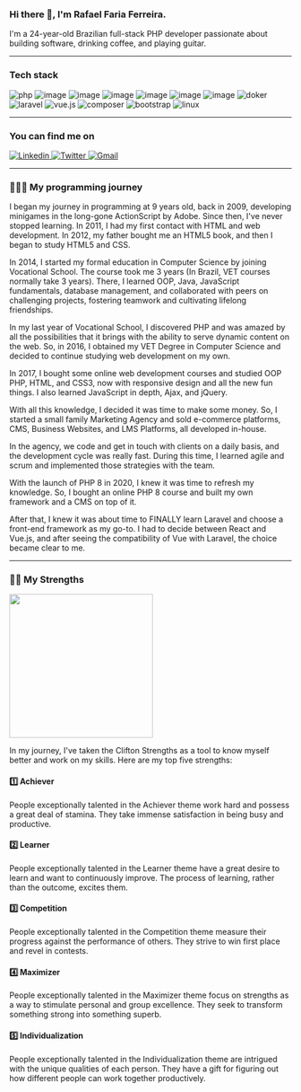 ### Hi there 👋, I'm Rafael Faria Ferreira.

I'm a 24-year-old Brazilian full-stack PHP developer passionate about building software, drinking coffee, and playing
guitar.

---

### Tech stack

![php](https://img.shields.io/badge/PHP-777BB4?style=for-the-badge&logo=php&logoColor=white)
![image](https://img.shields.io/badge/JavaScript-323330?style=for-the-badge&logo=javascript&logoColor=F7DF1E)
![image](https://img.shields.io/badge/HTML5-E34F26?style=for-the-badge&logo=html5&logoColor=white)
![image](https://img.shields.io/badge/CSS3-1572B6?style=for-the-badge&logo=css3&logoColor=white)
![image](https://img.shields.io/badge/jQuery-0769AD?style=for-the-badge&logo=jquery&logoColor=white)
![image](https://img.shields.io/badge/Nginx-009639?style=for-the-badge&logo=nginx&logoColor=white)
![image](https://img.shields.io/badge/Apache-D22128?style=for-the-badge&logo=Apache&logoColor=white)
![doker](https://img.shields.io/badge/Docker-2CA5E0?style=for-the-badge&logo=docker&logoColor=white)
![laravel](https://img.shields.io/badge/Laravel-FF2D20?style=for-the-badge&logo=laravel&logoColor=white)
![vue.js](https://img.shields.io/badge/Vue.js-35495E?style=for-the-badge&logo=vuedotjs&logoColor=4FC08D)
![composer](https://img.shields.io/badge/Composer-885630?style=for-the-badge&logo=Composer&logoColor=white)
![bootstrap](https://img.shields.io/badge/Bootstrap-563D7C?style=for-the-badge&logo=bootstrap&logoColor=white)
![linux](https://img.shields.io/badge/Linux-FCC624?style=for-the-badge&logo=linux&logoColor=black)

---

### You can find me on

<a target="_blank"  title="Linkedin" href="https://www.linkedin.com/in/rafaelfariaferreira/">
    <img title="Linkedin" alt="Linkedin" src="https://img.shields.io/badge/LinkedIn-0077B5?style=for-the-badge&logo=linkedin&logoColor=white">
</a>
<a target="_blank"  title="Twitter" href="https://twitter.com/Rafael_F_F_">
    <img title="Twitter" alt="Twitter" src="https://img.shields.io/badge/Twitter-1DA1F2?style=for-the-badge&logo=twitter&logoColor=white">
</a>
<a target="_blank"  title="Gmail" href="mailto:rafaelfariaferreira1@gmail.com">
    <img title="Gmail" alt="Gmail" src="https://img.shields.io/badge/Gmail-D14836?style=for-the-badge&logo=gmail&logoColor=white">
</a>

---

### 👨🏻‍💻 My programming journey

I began my journey in programming at 9 years old, back in 2009, developing minigames in the long-gone ActionScript by
Adobe. Since then, I've never stopped learning. In 2011, I had my first contact with HTML and web development. In 2012,
my father bought me an HTML5 book, and then I began to study HTML5 and CSS.

In 2014, I started my formal education in Computer Science by joining Vocational School. The course took me 3 years (In
Brazil, VET courses normally take 3 years). There, I learned OOP, Java, JavaScript fundamentals, database management,
and collaborated with peers on challenging projects, fostering teamwork and cultivating lifelong friendships.

In my last year of Vocational School, I discovered PHP and was amazed by all the possibilities that it brings with the
ability to serve dynamic content on the web. So, in 2016, I obtained my VET Degree in Computer Science and decided to
continue studying web development on my own.

In 2017, I bought some online web development courses and studied OOP PHP, HTML, and CSS3, now with responsive design
and all the new fun things. I also learned JavaScript in depth, Ajax, and jQuery.

With all this knowledge, I decided it was time to make some money. So, I started a small family Marketing Agency and
sold e-commerce platforms, CMS, Business Websites, and LMS Platforms, all developed in-house.

In the agency, we code and get in touch with clients on a daily basis, and the development cycle was really fast. During
this time, I learned agile and scrum and implemented those strategies with the team.

With the launch of PHP 8 in 2020, I knew it was time to refresh my knowledge. So, I bought an online PHP 8 course and
built my own framework and a CMS on top of it.

After that, I knew it was about time to FINALLY learn Laravel and choose a front-end framework as my go-to. I had to
decide between React and Vue.js, and after seeing the compatibility of Vue with Laravel, the choice became clear to me.

----

### 💪🏻 My Strengths

<a target="_blank"  href="https://www.gallup.com/cliftonstrengths/en/252134/achiever-theme.aspx">
    <img  height="256" src="https://media.licdn.com/dms/image/sync/C4D27AQEN2nKi1ODeRg/articleshare-shrink_800/0/1683976766986?e=1684717200&v=beta&t=l7vZdOXvR5cD7JeSLJc5CMYDhcAvu8K8xP8eGCPziL4" alt="">
</a>


In my journey, I've taken the Clifton Strengths as a tool to know myself better and work on my skills. Here are my top
five strengths:

#### 1️⃣ Achiever

People exceptionally talented in the Achiever theme work hard and possess a great deal of stamina. They take immense
satisfaction in being busy and productive.

#### 2️⃣ Learner

People exceptionally talented in the Learner theme have a great desire to learn and want to continuously improve. The
process of learning, rather than the outcome, excites them.

#### 3️⃣ Competition

People exceptionally talented in the Competition theme measure their progress against the performance of others. They
strive to win first place and revel in contests.

#### 4️⃣ Maximizer

People exceptionally talented in the Maximizer theme focus on strengths as a way to stimulate personal and group
excellence. They seek to transform something strong into something superb.

#### 5️⃣ Individualization

People exceptionally talented in the Individualization theme are intrigued with the unique qualities of each person.
They have a gift for figuring out how different people can work together productively.
